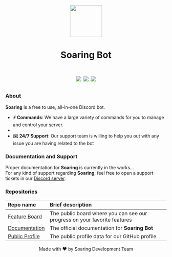 <p align="center">
  <img width="100" src=""/>
</p>
<h1 align="center">Soaring Bot</h1>
<h1 align="center">
    <p align="center">
        <img src="https://img.shields.io/static/v1?label=status&message=beta&color=blue">
        <img src="https://img.shields.io/badge/Version-v0.1-red.svg">
     <img src="https://img.shields.io/badge/nextcord-py-blue.svg">
     </p>
</h1>

### About

**Soaring** is a free to use, all-in-one Discord bot.

* **⚡ Commands**: We have a large variety of commands for you to manage and control your server.
* 
* **✉️ 24/7 Support**: Our support team is willing to help you out with any issue you are having related to the bot

### Documentation and Support

Proper documentation for **Soaring** is currently in the works…</br>
For any kind of support regarding **Soaring**, feel free to open a support tickets in our [Discord server](https://discord.gg/7DkBPGZx9U).

### Repositories

| Repo name                                               | Brief description                                                         |
| :------------------------------------------------------ | :------------------------------------------------------------------------ |
| [Feature Board](https://github.com/soaringbot/)         | The public board where you can see our progress on your favorite features |
| [Documentation](https://github.com/soaringbot/docs)     | The official documentation for **Soaring Bot**                            |
| [Public Profile](https://github.com/soaringbot/.github) | The public profile data for our GitHub profile                            |

<p align="center">
 Made with ❤️ by Soaring Development Team
</p>
